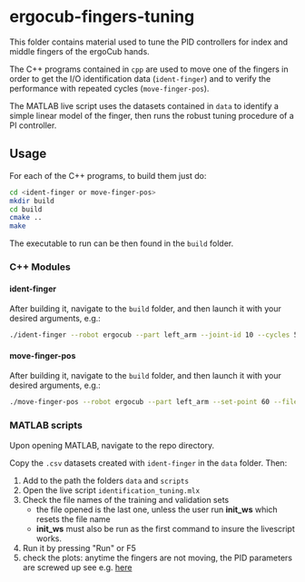 # ergocub-fingers-tuning

This folder contains material used to tune the PID controllers for index and middle fingers of the ergoCub hands.

The C++ programs contained in `cpp` are used to move one of the fingers in order to get the I/O identification data (`ident-finger`) and to verify the performance with repeated cycles (`move-finger-pos`).

The MATLAB live script uses the datasets contained in `data` to identify a simple linear model of the finger, then runs the robust tuning procedure of a PI controller.

## Usage

For each of the C++ programs, to build them just do:

```bash
cd <ident-finger or move-finger-pos>
mkdir build
cd build
cmake ..
make
```

The executable to run can be then found in the `build` folder.

### C++ Modules

#### ident-finger

After building it, navigate to the `build` folder, and then launch it with your desired arguments, e.g.:

```bash
./ident-finger --robot ergocub --part left_arm --joint-id 10 --cycles 5 --threshold 20 <degrees> --timeout 5000 <sec> --filename output.csv
```

#### move-finger-pos

After building it, navigate to the `build` folder, and then launch it with your desired arguments, e.g.:

```bash
./move-finger-pos --robot ergocub --part left_arm --set-point 60 --filename output.csv
```

### MATLAB scripts

Upon opening MATLAB, navigate to the repo directory.

Copy the `.csv` datasets created with `ident-finger` in the `data` folder. Then:

1. Add to the path the folders `data` and `scripts`
2. Open the live script `identification_tuning.mlx`
3. Check the file names of the training and validation sets
   - the file opened is the last one, unless the user run **init_ws** which resets the file name
   - **init_ws** must also be run as the first command to insure the livescript works.
4. Run it by pressing "Run" or F5
5. check the plots: anytime the fingers are not moving, the PID parameters are screwed up see e.g. [here](https://github.com/icub-tech-iit/ergocub-design-lowerarm/issues/245#issuecomment-2095469706)
